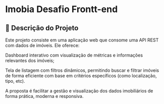 # Imobia Desafio Frontt-end

## 📌 Descrição do Projeto
<p>Este projeto consiste em uma aplicação web que consome uma API REST com dados de imóveis. Ele oferece:

Dashboard interativo com visualização de métricas e informações relevantes dos imóveis;

Tela de listagem com filtros dinâmicos, permitindo buscar e filtrar imóveis de forma eficiente com base em critérios específicos (como localização, tipo, etc).

A proposta é facilitar a gestão e visualização dos dados imobiliários de forma prática, moderna e responsiva.</p>
